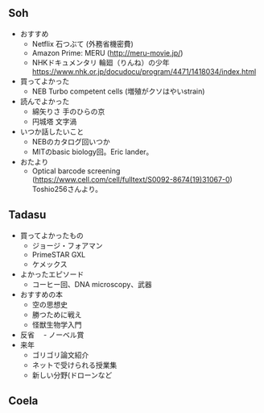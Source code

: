 ## Soh
- おすすめ
  - Netflix 石つぶて (外務省機密費)
  - Amazon Prime: MERU (http://meru-movie.jp/)
  - NHKドキュメンタリ 輪廻（りんね）の少年 https://www.nhk.or.jp/docudocu/program/4471/1418034/index.html
- 買ってよかった
  - NEB Turbo competent cells (増殖がクソはやいstrain)
- 読んでよかった
  - 綿矢りさ 手のひらの京
  - 円城塔 文字渦
- いつか話したいこと
  - NEBのカタログ回いつか
  - MITのbasic biology回。Eric lander。
- おたより
  - Optical barcode screening (https://www.cell.com/cell/fulltext/S0092-8674(19)31067-0) Toshio256さんより。
  
## Tadasu
- 買ってよかったもの 
  - ジョージ・フォアマン
  - PrimeSTAR GXL
  - ケメックス
- よかったエピソード
  - コーヒー回、DNA microscopy、武器
- おすすめの本
  - 空の思想史
  - 勝つために戦え
  - 怪獣生物学入門
- 反省
　- ノーベル賞
- 来年
  - ゴリゴリ論文紹介
  - ネットで受けられる授業集
  - 新しい分野(ドローンなど

## Coela
